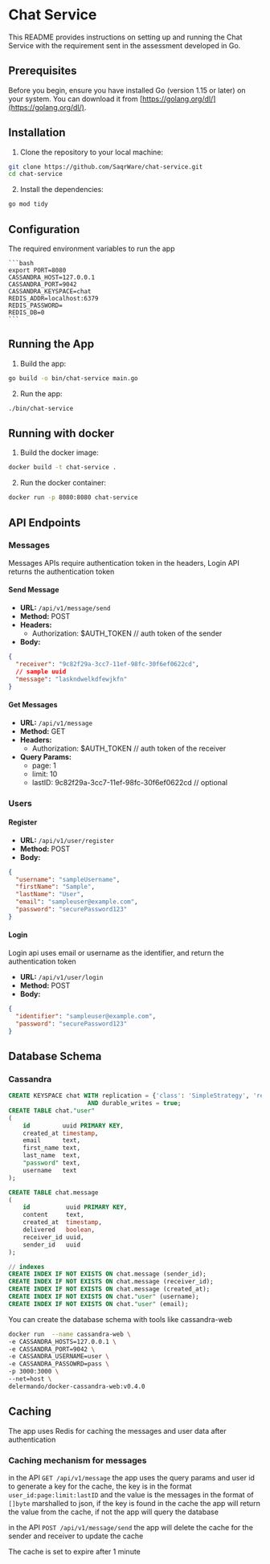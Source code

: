 # Chat Service

This README provides instructions on setting up and running the Chat Service with the requirement sent in the assessment
developed in Go.

## Prerequisites

Before you begin, ensure you have installed Go (version 1.15 or later) on your system. You can download it
from [https://golang.org/dl/](https://golang.org/dl/).

## Installation

1. Clone the repository to your local machine:

```bash
git clone https://github.com/SaqrWare/chat-service.git
cd chat-service
```

2. Install the dependencies:

```bash
go mod tidy
```

## Configuration

The required environment variables to run the app

    ```bash
    export PORT=8080
    CASSANDRA_HOST=127.0.0.1
    CASSANDRA_PORT=9042
    CASSANDRA_KEYSPACE=chat
    REDIS_ADDR=localhost:6379
    REDIS_PASSWORD=
    REDIS_DB=0
    ```

## Running the App

1. Build the app:

```bash
go build -o bin/chat-service main.go
```

2. Run the app:

```bash
./bin/chat-service
```

## Running with docker

1. Build the docker image:

```bash
docker build -t chat-service .
```

2. Run the docker container:

```bash
docker run -p 8080:8080 chat-service
```

## API Endpoints

### Messages

Messages APIs require authentication token in the headers, Login API returns the authentication token

#### Send Message

- **URL:** `/api/v1/message/send`
- **Method:** POST
- **Headers:**
    - Authorization: $AUTH_TOKEN // auth token of the sender
- **Body:**

```json
{
  "receiver": "9c82f29a-3cc7-11ef-98fc-30f6ef0622cd",
  // sample uuid
  "message": "laskndwelkdfewjkfn"
}
```

#### Get Messages

- **URL:** `/api/v1/message`
- **Method:** GET
- **Headers:**
    - Authorization: $AUTH_TOKEN // auth token of the receiver
- **Query Params:**
    - page: 1
    - limit: 10
    - lastID: 9c82f29a-3cc7-11ef-98fc-30f6ef0622cd // optional

### Users

#### Register

- **URL:** `/api/v1/user/register`
- **Method:** POST
- **Body:**

```json
{
  "username": "sampleUsername",
  "firstName": "Sample",
  "lastName": "User",
  "email": "sampleuser@example.com",
  "password": "securePassword123"
}
```

#### Login

Login api uses email or username as the identifier, and return the authentication token

- **URL:** `/api/v1/user/login`
- **Method:** POST
- **Body:**

```json
{
  "identifier": "sampleuser@example.com",
  "password": "securePassword123"
}
```

## Database Schema

### Cassandra

```sql
CREATE KEYSPACE chat WITH replication = {'class': 'SimpleStrategy', 'replication_factor': '3'}
                      AND durable_writes = true;
CREATE TABLE chat."user"
(
    id         uuid PRIMARY KEY,
    created_at timestamp,
    email      text,
    first_name text,
    last_name  text,
    "password" text,
    username   text
);

CREATE TABLE chat.message
(
    id          uuid PRIMARY KEY,
    content     text,
    created_at  timestamp,
    delivered   boolean,
    receiver_id uuid,
    sender_id   uuid
);

// indexes
CREATE INDEX IF NOT EXISTS ON chat.message (sender_id);
CREATE INDEX IF NOT EXISTS ON chat.message (receiver_id);
CREATE INDEX IF NOT EXISTS ON chat.message (created_at);
CREATE INDEX IF NOT EXISTS ON chat."user" (username);
CREATE INDEX IF NOT EXISTS ON chat."user" (email);
```

You can create the database schema with tools like cassandra-web

```bash
docker run  --name cassandra-web \
-e CASSANDRA_HOSTS=127.0.0.1 \
-e CASSANDRA_PORT=9042 \
-e CASSANDRA_USERNAME=user \
-e CASSANDRA_PASSOWRD=pass \
-p 3000:3000 \
--net=host \
delermando/docker-cassandra-web:v0.4.0
```

## Caching

The app uses Redis for caching the messages and user data after authentication

### Caching mechanism for messages

in the API `GET /api/v1/message` the app uses the query params and user id to generate a key for the cache, the key
is in the format `user_id:page:limit:lastID` and the value is the messages in the format of `[]byte` marshalled to json,
if the key is found in the cache the app will return the value from the cache, if not the app will query the database

in the API `POST /api/v1/message/send` the app will delete the cache for the sender and receiver to update the cache

The cache is set to expire after 1 minute